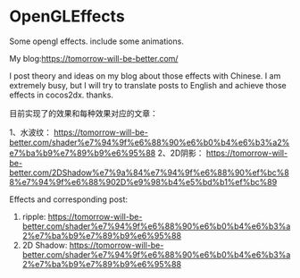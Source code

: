# OpenGLEffects
Some opengl effects. include some animations.

My blog:https://tomorrow-will-be-better.com/

I post theory and ideas on my blog about those effects with Chinese. I am extremely busy, but I will try to translate posts to English and achieve those effects in cocos2dx. thanks.

目前实现了的效果和每种效果对应的文章： 

1、水波纹：
https://tomorrow-will-be-better.com/shader%e7%94%9f%e6%88%90%e6%b0%b4%e6%b3%a2%e7%ba%b9%e7%89%b9%e6%95%88
2、2D阴影：
https://tomorrow-will-be-better.com/2DShadow%e7%9a%84%e7%94%9f%e6%88%90%ef%bc%88%e7%94%9f%e6%88%902D%e9%98%b4%e5%bd%b1%ef%bc%89

Effects and corresponding post:
1. ripple:
https://tomorrow-will-be-better.com/shader%e7%94%9f%e6%88%90%e6%b0%b4%e6%b3%a2%e7%ba%b9%e7%89%b9%e6%95%88
2. 2D Shadow:
https://tomorrow-will-be-better.com/shader%e7%94%9f%e6%88%90%e6%b0%b4%e6%b3%a2%e7%ba%b9%e7%89%b9%e6%95%88
